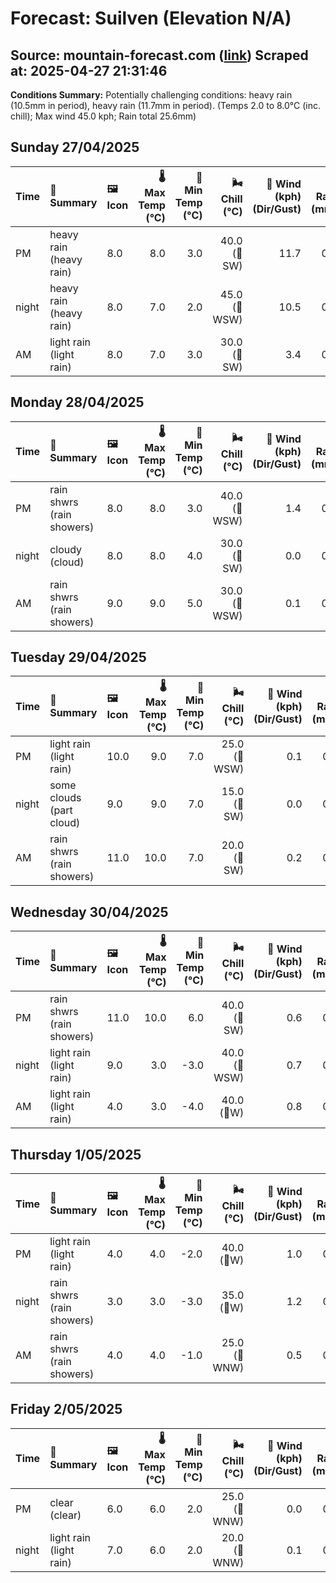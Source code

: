 # Forecast: Suilven (Elevation N/A)
**Source:** mountain-forecast.com ([link](https://www.mountain-forecast.com/peaks/Suilven/forecasts/731))
**Scraped at:** 2025-04-27 21:31:46
---

**Conditions Summary:** Potentially challenging conditions: heavy rain (10.5mm in period), heavy rain (11.7mm in period). (Temps 2.0 to 8.0°C (inc. chill); Max wind 45.0 kph; Rain total 25.6mm)

## Sunday 27/04/2025
| **Time** | **📝 Summary** | **🖼️ Icon** | **🌡️ Max Temp (°C)** | **🥶 Min Temp (°C)** | **🌬️ Chill (°C)** | **💨 Wind (kph) (Dir/Gust)** | **💧 Rain (mm)** | **❄️ Snow (cm)** | **☁️ Cloud Base (m)** | **🧊 Freezing Lvl (m)** |
|:------- |:------- |:----- |--------------: |-------------: |-----------: |---------------------: |---------: |----------: |---------------: |----------------: |
| PM      | heavy rain<br><span class="icon-desc">(heavy rain)</span> | 8.0 | 8.0 | 3.0 | 40.0<br>(🧭SW) | 11.7 | 0.0 | 200 | 2250 |
| night   | heavy rain<br><span class="icon-desc">(heavy rain)</span> | 8.0 | 7.0 | 2.0 | 45.0<br>(🧭WSW) | 10.5 | 0.0 | 150 | 2250 |
| AM      | light rain<br><span class="icon-desc">(light rain)</span> | 8.0 | 7.0 | 3.0 | 30.0<br>(🧭SW) | 3.4 | 0.0 | 200 | 2150 |

## Monday 28/04/2025
| **Time** | **📝 Summary** | **🖼️ Icon** | **🌡️ Max Temp (°C)** | **🥶 Min Temp (°C)** | **🌬️ Chill (°C)** | **💨 Wind (kph) (Dir/Gust)** | **💧 Rain (mm)** | **❄️ Snow (cm)** | **☁️ Cloud Base (m)** | **🧊 Freezing Lvl (m)** |
|:------- |:------- |:----- |--------------: |-------------: |-----------: |---------------------: |---------: |----------: |---------------: |----------------: |
| PM      | rain shwrs<br><span class="icon-desc">(rain showers)</span> | 8.0 | 8.0 | 3.0 | 40.0<br>(🧭WSW) | 1.4 | 0.0 | 250 | 2200 |
| night   | cloudy<br><span class="icon-desc">(cloud)</span> | 8.0 | 8.0 | 4.0 | 30.0<br>(🧭SW) | 0.0 | 0.0 | 4800 | 2300 |
| AM      | rain shwrs<br><span class="icon-desc">(rain showers)</span> | 9.0 | 9.0 | 5.0 | 30.0<br>(🧭WSW) | 0.1 | 0.0 | 600 | 2250 |

## Tuesday 29/04/2025
| **Time** | **📝 Summary** | **🖼️ Icon** | **🌡️ Max Temp (°C)** | **🥶 Min Temp (°C)** | **🌬️ Chill (°C)** | **💨 Wind (kph) (Dir/Gust)** | **💧 Rain (mm)** | **❄️ Snow (cm)** | **☁️ Cloud Base (m)** | **🧊 Freezing Lvl (m)** |
|:------- |:------- |:----- |--------------: |-------------: |-----------: |---------------------: |---------: |----------: |---------------: |----------------: |
| PM      | light rain<br><span class="icon-desc">(light rain)</span> | 10.0 | 9.0 | 7.0 | 25.0<br>(🧭WSW) | 0.1 | 0.0 | 5400 | 2400 |
| night   | some clouds<br><span class="icon-desc">(part cloud)</span> | 9.0 | 9.0 | 7.0 | 15.0<br>(🧭SW) | 0.0 | 0.0 | 5400 | 2450 |
| AM      | rain shwrs<br><span class="icon-desc">(rain showers)</span> | 11.0 | 10.0 | 7.0 | 20.0<br>(🧭SW) | 0.2 | 0.0 | 700 | 2450 |

## Wednesday 30/04/2025
| **Time** | **📝 Summary** | **🖼️ Icon** | **🌡️ Max Temp (°C)** | **🥶 Min Temp (°C)** | **🌬️ Chill (°C)** | **💨 Wind (kph) (Dir/Gust)** | **💧 Rain (mm)** | **❄️ Snow (cm)** | **☁️ Cloud Base (m)** | **🧊 Freezing Lvl (m)** |
|:------- |:------- |:----- |--------------: |-------------: |-----------: |---------------------: |---------: |----------: |---------------: |----------------: |
| PM      | rain shwrs<br><span class="icon-desc">(rain showers)</span> | 11.0 | 10.0 | 6.0 | 40.0<br>(🧭SW) | 0.6 | 0.0 | 2050 | 2350 |
| night   | light rain<br><span class="icon-desc">(light rain)</span> | 9.0 | 3.0 | -3.0 | 40.0<br>(🧭WSW) | 0.7 | 0.0 | 350 | 2000 |
| AM      | light rain<br><span class="icon-desc">(light rain)</span> | 4.0 | 3.0 | -4.0 | 40.0<br>(🧭W) | 0.8 | 0.0 | 200 | 1150 |

## Thursday 1/05/2025
| **Time** | **📝 Summary** | **🖼️ Icon** | **🌡️ Max Temp (°C)** | **🥶 Min Temp (°C)** | **🌬️ Chill (°C)** | **💨 Wind (kph) (Dir/Gust)** | **💧 Rain (mm)** | **❄️ Snow (cm)** | **☁️ Cloud Base (m)** | **🧊 Freezing Lvl (m)** |
|:------- |:------- |:----- |--------------: |-------------: |-----------: |---------------------: |---------: |----------: |---------------: |----------------: |
| PM      | light rain<br><span class="icon-desc">(light rain)</span> | 4.0 | 4.0 | -2.0 | 40.0<br>(🧭W) | 1.0 | 0.0 | 500 | 1200 |
| night   | rain shwrs<br><span class="icon-desc">(rain showers)</span> | 3.0 | 3.0 | -3.0 | 35.0<br>(🧭W) | 1.2 | 0.0 | 650 | 1100 |
| AM      | rain shwrs<br><span class="icon-desc">(rain showers)</span> | 4.0 | 4.0 | -1.0 | 25.0<br>(🧭WNW) | 0.5 | 0.0 | 200 | 1200 |

## Friday 2/05/2025
| **Time** | **📝 Summary** | **🖼️ Icon** | **🌡️ Max Temp (°C)** | **🥶 Min Temp (°C)** | **🌬️ Chill (°C)** | **💨 Wind (kph) (Dir/Gust)** | **💧 Rain (mm)** | **❄️ Snow (cm)** | **☁️ Cloud Base (m)** | **🧊 Freezing Lvl (m)** |
|:------- |:------- |:----- |--------------: |-------------: |-----------: |---------------------: |---------: |----------: |---------------: |----------------: |
| PM      | clear<br><span class="icon-desc">(clear)</span> | 6.0 | 6.0 | 2.0 | 25.0<br>(🧭WNW) | 0.0 | 0.0 | 750 | 1950 |
| night   | light rain<br><span class="icon-desc">(light rain)</span> | 7.0 | 6.0 | 2.0 | 20.0<br>(🧭WNW) | 0.1 | 0.0 | 550 | 2450 |
